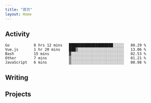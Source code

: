 ```yaml
---
title: "首页"
layout: Home
---
```


## Activity
<!--START_SECTION:waka-->
```text
Go           8 hrs 12 mins   ████████████████████░░░░░   80.29 % 
Vue.js       1 hr 20 mins    ███▒░░░░░░░░░░░░░░░░░░░░░   13.06 % 
Bash         15 mins         ▓░░░░░░░░░░░░░░░░░░░░░░░░   02.53 % 
Other        7 mins          ▒░░░░░░░░░░░░░░░░░░░░░░░░   01.21 % 
JavaScript   6 mins          ▒░░░░░░░░░░░░░░░░░░░░░░░░   00.98 % 
```
<!--END_SECTION:waka-->

## Writing
<PindedPosts />

## Projects
<Projects />
